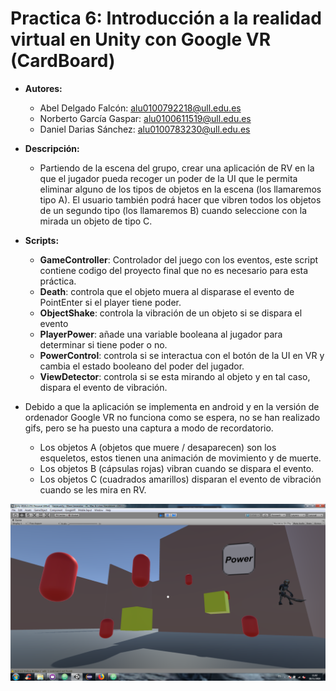 # **Practica 6: Introducción a la realidad virtual en Unity con Google VR (CardBoard)**
* **Autores:**
  - Abel Delgado Falcón: alu0100792218@ull.edu.es
  - Norberto García Gaspar: alu0100611519@ull.edu.es
  - Daniel Darias Sánchez: alu0100783230@ull.edu.es


* **Descripción:**
  * Partiendo de la escena del grupo, crear una aplicación de RV en la que el jugador pueda recoger un poder de la UI que le permita eliminar alguno de los tipos de objetos en la escena (los llamaremos tipo A). El usuario también podrá hacer que vibren todos los objetos de un segundo tipo (los llamaremos B) cuando seleccione con la mirada un objeto  de tipo C.
  
* **Scripts:**
  - **GameController**: Controlador del juego con los eventos, este script contiene codigo del proyecto final que no es necesario para esta práctica.
  - **Death**: controla que el objeto muera al disparase el evento de PointEnter si el player tiene poder.
  - **ObjectShake**: controla la vibración de un objeto si se dispara el evento
  - **PlayerPower**: añade una variable booleana al jugador para determinar si tiene poder o no.
  - **PowerControl**: controla si se interactua con el botón de la UI en VR y cambia el estado booleano del poder del jugador.
  - **ViewDetector**: controla si se esta mirando al objeto y en tal caso, dispara el evento de vibración.
  
  
* Debido a que la aplicación se implementa en android y en la versión de ordenador Google VR no funciona como se espera, no se han realizado gifs, pero se ha puesto una captura a modo de recordatorio.
    - Los objetos A (objetos que muere / desaparecen) son los esqueletos, estos tienen una animación de movimiento y de muerte.
    - Los objetos B (cápsulas rojas) vibran cuando se dispara el evento.
    - Los objetos C (cuadrados amarillos) disparan el evento de vibración cuando se les mira en RV. 

![](Images/scene.png)
